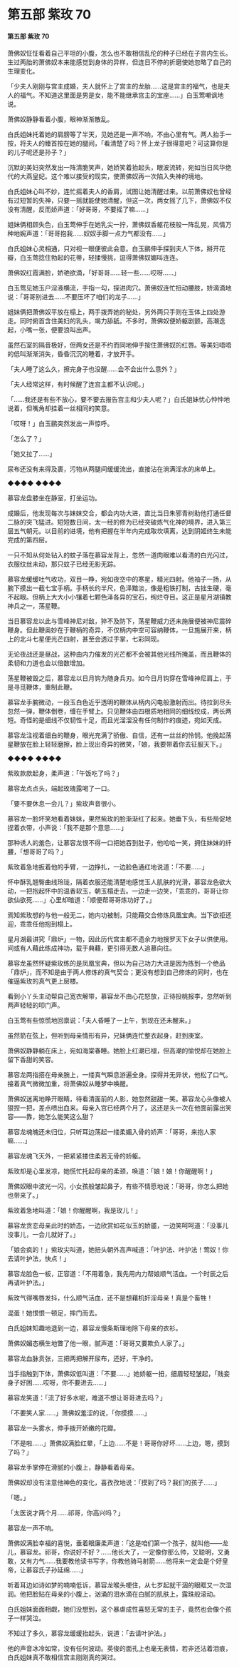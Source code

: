 # 第五部 紫玫 70

#### 第五部 紫玫 70

萧佛奴怔怔看着自己平坦的小腹，怎么也不敢相信乱伦的种子已经在子宫内生长。生过两胎的萧佛奴本来能感觉到身体的异样，但连日不停的折磨使她忽略了自己的生理变化。

「少夫人刚刚与宫主成婚，夫人就怀上了宫主的龙胎……这是宫主的福气，也是夫人的福气。不知道这里面是男是女，能不能继承宫主的宝座……」白玉莺嘲讽地说。

萧佛奴静静看着小腹，眼神渐渐散乱。

白氏姐妹托着她的肩膀等了半天，见她还是一声不响，不由心里有气。两人抬手一按，将夫人的臻首按在她的腿间，「看清楚了吗？怀上龙子很得意吧？可这算你是的儿子呢还是孙子？」

沉默的美妇突然发出一阵清脆笑声，她娇笑着抬起头，眼波流转，宛如当日风华绝代的大燕皇妃。这个难以接受的现实，使萧佛奴再一次陷入失神的境地。

白氏姐妹心叫不妙，连忙摇着夫人的香肩，试图让她清醒过来。以前萧佛奴也曾经有过短暂的失神，只要一摇就能使她清醒，但这一次，两女摇了几下，萧佛奴不仅没有清醒，反而娇声道：「好哥哥，不要摇了嘛……」

姐妹俩相顾失色，白玉莺伸手在她乳尖一拧，萧佛奴香躯花枝般一阵乱晃，风情万种地婉声道：「哥哥抱我……奴奴手脚一点力气都没有……」

白氏姐妹心灵相通，只对视一眼便彼此会意。白玉鹂伸手探到夫人下体，掰开花瓣，白玉莺捻住勃起的花蒂，轻揉慢挑，逗得萧佛奴媚叫连连。

萧佛奴红霞满脸，娇艳欲滴，「好哥哥……轻一些……哎呀……」

白玉莺见她玉户淫液横流，手指一勾，探进肉穴。萧佛奴连忙扭动腰肢，娇滴滴地说：「哥哥别进去……不要压坏了咱们的龙子……」

姐妹俩把萧佛奴平放在榻上，两手拨弄她的秘处，另外两只手则在玉体上四处游走。同时俯首含住美妇的乳头，竭力舔舐。不多时，萧佛奴便娇躯剧颤，高潮迭起，小嘴一张，便要浪叫出声。

虽然石室的隔音极好，但两女还是不约而同地伸手按住萧佛奴的红唇。等美妇唔唔的低叫渐渐消失，昏昏沉沉的睡着，才放开手。

「夫人睡了这么久，擦完身子也没醒……会不会出什么意外？」

「夫人经常这样，有时候醒了连宫主都不认识呢。」

「……我还是有些不放心，要不要去报告宫主和少夫人呢？」白氏姐妹忧心忡忡地说着，但嘴角却挂着一丝相同的笑意。

「哎呀！」白玉鹂突然发出一声惊呼。

「怎么了？」

「她又拉了……」

尿布还没有来得及裹，污物从两腿间缓缓流出，直接沾在淌满淫水的床单上。

◆◆◆◆ ◆◆◆◆

慕容龙盘膝坐在静室，打坐运功。

成婚后，他发现每次与妹妹交合，都会内功大进，直比当日朱邪青树助他打通任督二脉的突飞猛进。短短数日间，太一经的修为已经突破炼气化神的境界，进入第三层五气朝元。以目前的进境，他有把握在半年内完成取坎填离，达到阴姬终生未能完成的第四层。

一只不知从何处钻入的蚊子落在慕容龙背上，忽然一道肉眼难以看清的白光闪过，衣服纹丝未动，那只蚊子已经无影无踪。

慕容龙缓缓吐气收功，双目一睁，宛如夜空中的寒星，精光四射。他袖子一扬，从腕下摸出一截七宝手柄。手柄长约半尺，色泽黯淡，像是粗铁打制，古拙生硬，毫不起眼。但柄上大大小小镶着七颗色泽各异的宝石，绚烂夺目。这正是星月湖镇教神兵之一，荡星鞭。

当日慕容龙以此与雪峰神尼对敌，猝不及防下，荡星鞭威力还未施展便被神尼震碎鞭身。但此鞭奥妙在于鞭柄的奇异，不仅柄内中空可容纳鞭体，一旦施展开来，柄上的北斗七星便光芒四射，甚至会透过手掌，七彩同现。

无论夜战还是昼战，这种由内力催发的光芒都不会被其他光线所掩盖，而且鞭体的柔韧和力道也会以倍数增加。

荡星鞭被毁之后，慕容龙以日月钩为随身兵刃。如今日月钩穿在雪峰神尼肩上，于是寻觅鞭体，重制此鞭。

慕容龙手腕微动，一段玉白色近乎透明的鞭体从柄内闪电般激射而出。待拉到尽头忽然一弹，鞭体倒卷，缠在手臂上。只见鞭体由四根质地相同的细线绞成，两长两短。奇怪的是细线不仅韧性十足，而且光溜溜没有任何制作的痕迹，宛如天成。

慕容龙注视着细白的鞭身，眼光充满了骄傲、自信，还有一丝丝的怜悯。他挽起荡星鞭放在脸上轻轻磨擦，脸上现出奇异的微笑，「娘，我要带着你去征服天下。」

◆◆◆◆ ◆◆◆◆

紫玫款款起身，柔声道：「午饭吃了吗？」

慕容龙点点头，端起玫瑰露喝了一口。

「要不要休息一会儿？」紫玫声音很小。

慕容龙一脸坏笑地看着妹妹，果然紫玫的脸渐渐红了起来。她垂下头，有些局促地捏着衣带，小声说：「我不是那个意思……」

那种诱人的羞色，让慕容龙恨不得一口把她吞到肚子，他哈哈一笑，拥住妹妹的纤腰，「想哥哥了吗？」

紫玫着急地扳着他的手臂，一边挣扎，一边脸色通红地说道：「不要……」

怀中酥乳翘臀曲线玲珑，隔着衣服还能清楚地感觉玉人肌肤的光滑，慕容龙色欲大动，一把抱起怀中的温香软玉，朝玉榻走去。一边走一边笑，「乖乖的，哥哥让你欲仙欲死……」心里却暗道：「顺便帮哥哥炼功好了。」

焉知紫玫想的与他一般无二，她内功被制，只能藉交合修炼凤凰宝典。当下欲拒还迎，乖乖任他抱到榻上。

星月湖最讲究「鼎炉」一物，因此历代宫主都不遗余力地搜罗天下女子以供使用。间或有人藉此练成神功，载于典藉，更引得无数人追慕向往。

慕容龙虽然怀疑紫玫练的是凤凰宝典，但以为自己功力大进是因为拣到一个绝品「鼎炉」，而不知是由于两人修炼的真气契合；更没有想到自己修炼的同时，也在催逼紫玫的真气更上层楼。

看到小丫头主动帮自己宽衣解带，慕容龙不由心花怒放，正待投桃报李，忽然听到两声轻轻的叩门声。

白玉莺有些惊慌地回禀说：「夫人昏睡了一上午，到现在还未醒来。」

虽然箭在弦上，但听到母亲情形有异，兄妹俩连忙整衣起身，赶到庚室。

萧佛奴静静躺在床上，宛如海棠春睡。她脸上红潮已褪，但高潮的愉悦却在她脸上留下香甜的笑容。

慕容龙两指搭在母亲腕上，一缕真气瞬息游遍全身。探得并无异状，他松了口气。接着真气微微加重，将萧佛奴从睡梦中唤醒。

萧佛奴迷离地睁开眼睛，待看清面前的人影，她忽然甜甜一笑。慕容龙心头像被人狠捏一把，差点喷出血来。母亲入宫已经两个月了，这还是头一次在他面前露出笑容——靠，她怎么能笑这么甜？

慕容龙魂魄还未归位，只听耳边荡起一缕柔媚入骨的娇声：「哥哥，来抱人家嘛……」

慕容龙魂飞天外，一把紧紧搂住柔若无骨的娇躯。

紫玫却是心里发凉，她慌忙托起母亲的柔颈，唤道：「娘！娘！你醒醒啊！」

萧佛奴眼中波光一闪，小女孩般皱起鼻子，有些不情愿地说：「哥哥，你怎么把她也带来了。」

紫玫着急地叫道：「娘！你醒醒啊，我是玫儿！」

慕容龙贪恋母亲此时的娇态，一边欣赏如花似玉的娇靥，一边笑呵呵道：「没事儿没事儿，一会儿就好了。」

「娘会疯的！」紫玫尖叫道，她扭头朝外高声喊道：「叶护法、叶护法！莺奴！你去请叶护法，快点！」

慕容龙脸色一板，正容道：「不用着急，我先用内力帮娘顺气活血。一个时辰之后再请叶护法。」

紫玫气得嘴唇发抖，什么顺气活血，还不是想藉机奸淫母亲！真是个畜牲！

混蛋！她恨恨一顿足，摔门而去。

白氏姐妹知趣地退到一边，慕容龙慢条斯理地除下母亲的衣衫。

萧佛奴媚态横生地瞥了他一眼，腻声道：「哥哥又要欺负人家了。」

慕容龙血脉贲张，三把两把解开尿布，还好，干净的。

当手指触到下体，萧佛奴低叫道：「不要……」她娇躯一扭，细眉轻轻皱起，「贱妾身子好困……哎呀，你不要进去……」

慕容龙笑道：「流了好多水呢，难道不想让哥哥进去吗？」

「不要笑人家……」萧佛奴羞涩的说，「你摸摸……」

慕容龙一头雾水，伸手拨开娇嫩的花瓣。

「不是啦……」萧佛奴满脸红晕，「上边……不是！哥哥你好坏……上边，嗯，摸到了吗？」

慕容龙手掌停在滑腻的小腹上，静静看着母亲。

萧佛奴却没有注意他神色的变化，喜孜孜地说：「摸到了吗？我们的孩子……」

「嗯。」

「太医说才两个月……祁哥，你高兴吗？」

慕容龙一声不响。

萧佛奴满脸幸福的喜悦，垂着眼廉柔声道：「这是咱们第一个孩子，就叫他——龙儿，慕容龙。祁哥，你说好不好？……他长大了，一定像你那么帅，又聪明，又勇敢，又有力气……我要教他读书写字，你教他骑马射箭……他将来一定会是个好皇帝，让慕容氏子孙延绵……」

听着耳边如诗如梦的喃喃低诉，慕容龙喉头哽住，从七岁起就干涸的眼眶又一次湿润。他把脸贴在母亲的小腹上，汹涌的泪水滴在白腻的肌肤上，露珠般滚动。

白氏姐妹面面相觑，她们没想到，这个暴虐成性喜怒无常的主子，竟然也会像个孩子一样哭泣。

不知过了多久，慕容龙缓缓抬起头，说道：「去请叶护法。」

他的声音冰冷如常，没有任何波动。英俊的面孔上也毫无表情，若非还沾着泪痕，白氏姐妹真不敢相信宫主刚刚真的哭过。

